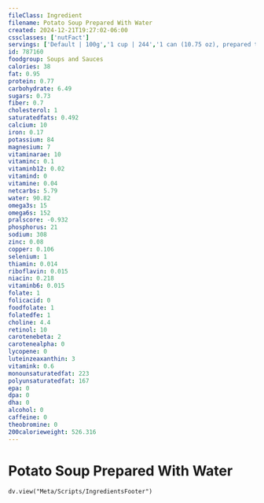 ```yaml
---
fileClass: Ingredient
filename: Potato Soup Prepared With Water
created: 2024-12-21T19:27:02-06:00
cssclasses: ['nutFact']
servings: ['Default | 100g','1 cup | 244','1 can (10.75 oz), prepared to directions | 593']
id: 787160
foodgroup: Soups and Sauces
calories: 38
fat: 0.95
protein: 0.77
carbohydrate: 6.49
sugars: 0.73
fiber: 0.7
cholesterol: 1
saturatedfats: 0.492
calcium: 10
iron: 0.17
potassium: 84
magnesium: 7
vitaminarae: 10
vitaminc: 0.1
vitaminb12: 0.02
vitamind: 0
vitamine: 0.04
netcarbs: 5.79
water: 90.82
omega3s: 15
omega6s: 152
pralscore: -0.932
phosphorus: 21
sodium: 308
zinc: 0.08
copper: 0.106
selenium: 1
thiamin: 0.014
riboflavin: 0.015
niacin: 0.218
vitaminb6: 0.015
folate: 1
folicacid: 0
foodfolate: 1
folatedfe: 1
choline: 4.4
retinol: 10
carotenebeta: 2
carotenealpha: 0
lycopene: 0
luteinzeaxanthin: 3
vitamink: 0.6
monounsaturatedfat: 223
polyunsaturatedfat: 167
epa: 0
dpa: 0
dha: 0
alcohol: 0
caffeine: 0
theobromine: 0
200calorieweight: 526.316
---
```


# Potato Soup Prepared With Water

```dataviewjs
dv.view("Meta/Scripts/IngredientsFooter")
```